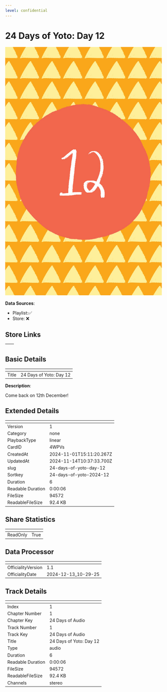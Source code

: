 ```yaml
---
level: confidential
---
```

# 24 Days of Yoto: Day 12

![card_[4WPVs].png](../../img/cards/card_[4WPVs].png)

**Data Sources**: 

- Playlist:✅
- Store: ❌


## Store Links

| <!-- --> | <!-- --> |
| - | - |


## Basic Details

| <!-- --> | <!-- --> |
| - | - |
| Title | 24 Days of Yoto: Day 12 |

**Description**:

Come back on 12th December!


## Extended Details

| <!-- --> | <!-- --> |
| - | - |
| Version | 1 |
| Category | none |
| PlaybackType | linear |
| CardID | 4WPVs |
| CreatedAt | 2024-11-01T15:11:20.267Z |
| UpdatedAt | 2024-11-14T10:37:33.700Z |
| slug | 24-days-of-yoto-day-12 |
| Sortkey | 24-days-of-yoto-2024-12 |
| Duration | 6 |
| Readable Duration | 0:00:06 |
| FileSize | 94572 |
| ReadableFileSize | 92.4 KB |


## Share Statistics

| <!-- --> | <!-- --> |
| - | - |
| ReadOnly | True |


## Data Processor

| <!-- --> | <!-- --> |
| - | - |
| OfficialityVersion | 1.1
| OfficialityDate | 2024-12-13_10-29-25


## Track Details

| <!-- --> | <!-- --> |
| - | - |
| Index | 1 |
| Chapter Number | 1 |
| Chapter Key | 24 Days of Audio |
| Track Number | 1 |
| Track Key | 24 Days of Audio |
| Title | 24 Days of Yoto: Day 12 |
| Type | audio |
| Duration | 6 |
| Readable Duration | 0:00:06 |
| FileSize | 94572 |
| ReadableFileSize | 92.4 KB |
| Channels | stereo |

